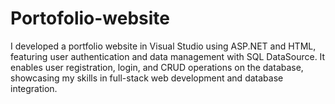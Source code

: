 # Portofolio-website
I developed a portfolio website in Visual Studio using ASP.NET and HTML, featuring user authentication and data management with SQL DataSource. It enables user registration, login, and CRUD operations on the database, showcasing my skills in full-stack web development and database integration.
